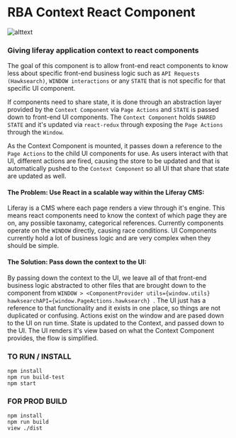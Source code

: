 # RBA Context React Component

![alttext](https://github.com/danieldram/rba-react-context-provider/blob/master/diagrams/front-end%20flow%20diagram%20new.jpg?raw=true)

### Giving liferay application context to react components
The goal of this component is to allow front-end react components to know less about specific front-end business logic such as ```API Requests (Hawksearch)```, ```WINDOW interactions``` or any ```STATE``` that is not specific for that specific UI component. 

If components need to share state, it is done through an abstraction layer provided by the ```Context Component``` via ```Page Actions``` and ```STATE``` is passed down to front-end UI components. The ```Context Component``` holds ```SHARED STATE``` and it's updated via ```react-redux``` through exposing the ```Page Actions``` through the ```Window```. 

As the Context Component is mounted, it passes down a reference to the ```Page Actions``` to the child UI components for use.
As users interact with that UI, different actions are fired, causing the store to be updated and that is automatically pushed 
to the ```Context Component``` so all UI that share that state are updated as well.

#### The Problem: Use React in a scalable way within the Liferay CMS:

Liferay is a CMS where each page renders a view through it's engine. This means react components need to know the context of which page they are on, any possible taxonamy, categorical references. Currently components operate on the ```WINDOW``` directly, causing race conditions. UI Components currently hold a lot of business logic and are very complex when they should be simple. 

#### The Solution: Pass down the context to the UI:
 By passing down the context to the UI, we leave all of that front-end business logic abstracted to other files that are brought down to the component from ```WINDOW > <ComponentProvider utils={window.utils} hawksearchAPI={window.PageActions.hawksearch} ```. The UI just has a reference to that functionality and it exists in one place, so things are not duplicated or confusing. Actions exist on the window and are pased down to the UI on run time. State is updated to the Context, and passed down to the UI. The UI renders it's view based on what the Context Component provides, the flow is simplified.

### TO RUN / INSTALL ### 
```
npm install 
npm run build-test
npm start 
```

### FOR PROD BUILD ###
```
npm install 
npm run build
view ./dist 
````
